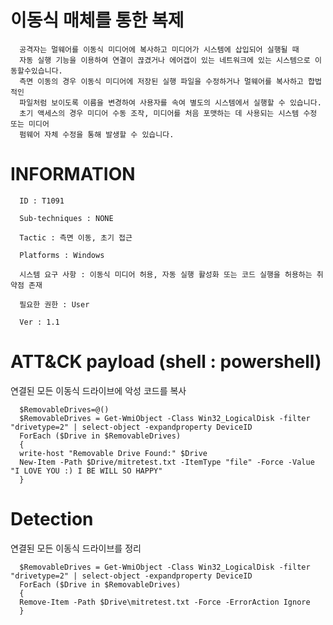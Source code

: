 # 이동식 매체를 통한 복제
      
      공격자는 멀웨어를 이동식 미디어에 복사하고 미디어가 시스템에 삽입되어 실행될 때
      자동 실행 기능을 이용하여 연결이 끊겼거나 에어갭이 있는 네트워크에 있는 시스템으로 이동할수있습니다.
      측면 이동의 경우 이동식 미디어에 저장된 실행 파일을 수정하거나 멀웨어를 복사하고 합법적인
      파일처럼 보이도록 이름을 변경하여 사용자를 속여 별도의 시스템에서 실행할 수 있습니다.
      초기 액세스의 경우 미디어 수동 조작, 미디어를 처음 포맷하는 데 사용되는 시스템 수정 또는 미디어
      펌웨어 자체 수정을 통해 발생할 수 있습니다.
      
      
# INFORMATION
      
      ID : T1091
      
      Sub-techniques : NONE
      
      Tactic : 측면 이동, 초기 접근
      
      Platforms : Windows
      
      시스템 요구 사항 : 이동식 미디어 허용, 자동 실행 활성화 또는 코드 실행을 허용하는 취약점 존재
      
      필요한 권한 : User
      
      Ver : 1.1
      
# ATT&CK payload (shell : powershell)

연결된 모든 이동식 드라이브에 악성 코드를 복사

      $RemovableDrives=@()
      $RemovableDrives = Get-WmiObject -Class Win32_LogicalDisk -filter "drivetype=2" | select-object -expandproperty DeviceID
      ForEach ($Drive in $RemovableDrives)
      {
      write-host "Removable Drive Found:" $Drive
      New-Item -Path $Drive/mitretest.txt -ItemType "file" -Force -Value "I LOVE YOU :) I BE WILL SO HAPPY"
      }
      
      
# Detection

연결된 모든 이동식 드라이브를 정리

      $RemovableDrives = Get-WmiObject -Class Win32_LogicalDisk -filter "drivetype=2" | select-object -expandproperty DeviceID
      ForEach ($Drive in $RemovableDrives)
      {
      Remove-Item -Path $Drive\mitretest.txt -Force -ErrorAction Ignore
      }
      
      
      
